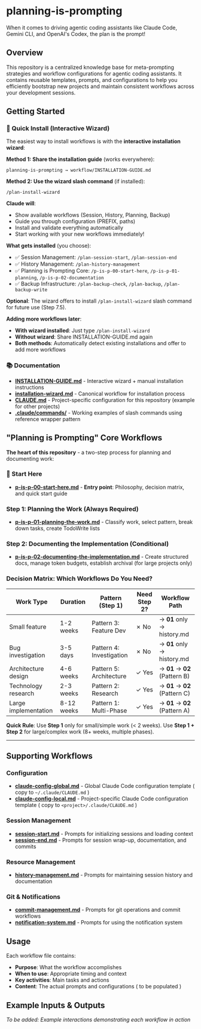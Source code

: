 # planning-is-prompting
When it comes to driving agentic coding assistants like Claude Code, Gemini CLI, and OpenAI's Codex, the plan is the prompt!

## Overview

This repository is a centralized knowledge base for meta-prompting strategies and workflow configurations for agentic coding assistants. It contains reusable templates, prompts, and configurations to help you efficiently bootstrap new projects and maintain consistent workflows across your development sessions.

## Getting Started

### 🚀 Quick Install (Interactive Wizard)

The easiest way to install workflows is with the **interactive installation wizard**:

**Method 1: Share the installation guide** (works everywhere):
   ```
   planning-is-prompting → workflow/INSTALLATION-GUIDE.md
   ```

**Method 2: Use the wizard slash command** (if installed):
   ```
   /plan-install-wizard
   ```

**Claude will**:
- Show available workflows (Session, History, Planning, Backup)
- Guide you through configuration (PREFIX, paths)
- Install and validate everything automatically
- Start working with your new workflows immediately!

**What gets installed** (you choose):
- ✅ Session Management: `/plan-session-start`, `/plan-session-end`
- ✅ History Management: `/plan-history-management`
- ✅ Planning is Prompting Core: `/p-is-p-00-start-here`, `/p-is-p-01-planning`, `/p-is-p-02-documentation`
- ✅ Backup Infrastructure: `/plan-backup-check`, `/plan-backup`, `/plan-backup-write`

**Optional**: The wizard offers to install `/plan-install-wizard` slash command for future use (Step 7.5).

**Adding more workflows later**:
- **With wizard installed**: Just type `/plan-install-wizard`
- **Without wizard**: Share INSTALLATION-GUIDE.md again
- **Both methods**: Automatically detect existing installations and offer to add more workflows

### 📚 Documentation

- **[INSTALLATION-GUIDE.md](workflow/INSTALLATION-GUIDE.md)** - Interactive wizard + manual installation instructions
- **[installation-wizard.md](workflow/installation-wizard.md)** - Canonical workflow for installation process
- **[CLAUDE.md](CLAUDE.md)** - Project-specific configuration for this repository (example for other projects)
- **[.claude/commands/](.claude/commands/)** - Working examples of slash commands using reference wrapper pattern

## "Planning is Prompting" Core Workflows

**The heart of this repository** - a two-step process for planning and documenting work:

### 🎯 Start Here
- [**p-is-p-00-start-here.md**](workflow/p-is-p-00-start-here.md) - **Entry point**: Philosophy, decision matrix, and quick start guide

### Step 1: Planning the Work (Always Required)
- [**p-is-p-01-planning-the-work.md**](workflow/p-is-p-01-planning-the-work.md) - Classify work, select pattern, break down tasks, create TodoWrite lists

### Step 2: Documenting the Implementation (Conditional)
- [**p-is-p-02-documenting-the-implementation.md**](workflow/p-is-p-02-documenting-the-implementation.md) - Create structured docs, manage token budgets, establish archival (for large projects only)

### Decision Matrix: Which Workflows Do You Need?

| Work Type | Duration | Pattern (Step 1) | Need Step 2? | Workflow Path |
|-----------|----------|------------------|--------------|---------------|
| Small feature | 1-2 weeks | Pattern 3: Feature Dev | ✗ No | → **01** only → history.md |
| Bug investigation | 3-5 days | Pattern 4: Investigation | ✗ No | → **01** only → history.md |
| Architecture design | 4-6 weeks | Pattern 5: Architecture | ✓ Yes | → **01** → **02** (Pattern B) |
| Technology research | 2-3 weeks | Pattern 2: Research | ✓ Yes | → **01** → **02** (Pattern C) |
| Large implementation | 8-12 weeks | Pattern 1: Multi-Phase | ✓ Yes | → **01** → **02** (Pattern A) |

**Quick Rule**: Use **Step 1** only for small/simple work (< 2 weeks). Use **Step 1 + Step 2** for large/complex work (8+ weeks, multiple phases).

---

## Supporting Workflows

### Configuration
- [**claude-config-global.md**](workflow/claude-config-global.md) - Global Claude Code configuration template ( copy to `~/.claude/CLAUDE.md` )
- [**claude-config-local.md**](workflow/claude-config-local.md) - Project-specific Claude Code configuration template ( copy to `<project>/.claude/CLAUDE.md` )

### Session Management
- [**session-start.md**](workflow/session-start.md) - Prompts for initializing sessions and loading context
- [**session-end.md**](workflow/session-end.md) - Prompts for session wrap-up, documentation, and commits

### Resource Management
- [**history-management.md**](workflow/history-management.md) - Prompts for maintaining session history and documentation

### Git & Notifications
- [**commit-management.md**](workflow/commit-management.md) - Prompts for git operations and commit workflows
- [**notification-system.md**](workflow/notification-system.md) - Prompts for using the notification system

## Usage

Each workflow file contains:
- **Purpose**: What the workflow accomplishes
- **When to use**: Appropriate timing and context
- **Key activities**: Main tasks and actions
- **Content**: The actual prompts and configurations ( to be populated )

## Example Inputs & Outputs

_To be added: Example interactions demonstrating each workflow in action_
